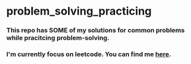 # problem_solving_practicing
### This repo has SOME of my solutions for common problems while pracitcing problem-solving.

### I'm currently focus on leetcode. You can find me [here](https://leetcode.com/hmdhadaka/).
